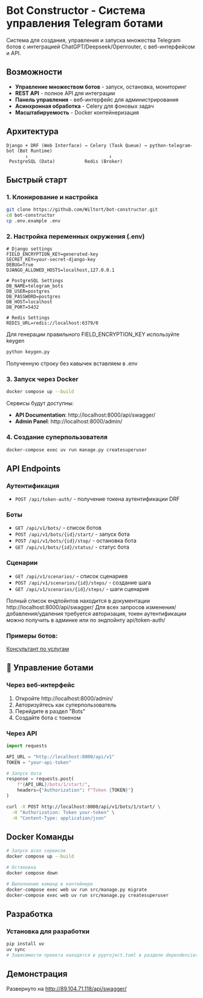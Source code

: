 # Bot Constructor - Система управления Telegram ботами

Система для создания, управления и запуска множества Telegram ботов с интеграцией ChatGPT/Deepseek/Openrouter, с веб-интерфейсом и API.

## Возможности

- **Управление множеством ботов** - запуск, остановка, мониторинг
- **REST API** - полное API для интеграции
- **Панель управления** - веб-интерфейс для администрирования
- **Асинхронная обработка** - Celery для фоновых задач
- **Масштабируемость** - Docker контейнеризация

## Архитектура

```
Django + DRF (Web Interface) → Celery (Task Queue) → python-telegram-bot (Bot Runtime)
       ↓                              ↓
 PostgreSQL (Data)           Redis (Broker)
```

## Быстрый старт

### 1. Клонирование и настройка

```bash
git clone https://github.com/Wiltort/bot-constructor.git
cd bot-constructor
cp .env.example .env
```

### 2. Настройка переменных окружения (.env)

```env
# Django settings
FIELD_ENCRYPTION_KEY=generated-key
SECRET_KEY=your-secret-django-key
DEBUG=True
DJANGO_ALLOWED_HOSTS=localhost,127.0.0.1

# PostgreSQL Settings
DB_NAME=telegram_bots
DB_USER=postgres
DB_PASSWORD=postgres
DB_HOST=localhost
DB_PORT=5432

# Redis Settings
REDIS_URL=redis://localhost:6379/0
```
Для генерации правильного FIELD_ENCRYPTION_KEY используйте keygen
```bash
python keygen.py
```
Полученную строку без кавычек вставляем в .env
### 3. Запуск через Docker

```bash
docker compose up --build
```

Сервисы будут доступны:
- **API Documentation**: http://localhost:8000/api/swagger/
- **Admin Panel**: http://localhost:8000/admin/

### 4. Создание суперпользователя

```bash
docker-compose exec uv run manage.py createsuperuser
```

## API Endpoints

### Аутентификация
- `POST /api/token-auth/` - получение токена аутентификации DRF

### Боты
- `GET /api/v1/bots/` - список ботов
- `POST /api/v1/bots/{id}/start/` - запуск бота
- `POST /api/v1/bots/{id}/stop/` - остановка бота
- `GET /api/v1/bots/{id}/status/` - статус бота

### Сценарии
- `GET /api/v1/scenarios/` - список сценариев
- `POST /api/v1/scenarios/{id}/steps/` - создание шага
- `GET /api/v1/scenarios/{id}/steps/` - шаги сценария

Полный список ендпойнтов находится в документации http://localhost:8000/api/swagger/
Для всех запросов изменения/добавления/удаления требуется авторизация, токен аутентификации
 можно получить в админке или по эндпойнту api/token-auth/ 

### Примеры ботов:
[Консультант по услугам](./examples/consultant.md)

## 🔧 Управление ботами

### Через веб-интерфейс
1. Откройте http://localhost:8000/admin/
2. Авторизуйтесь как суперпользователь
3. Перейдите в раздел "Bots"
4. Создайте бота с токеном

### Через API
```python
import requests

API_URL = "http://localhost:8000/api/v1"
TOKEN = "your-api-token"

# Запуск бота
response = requests.post(
    f"{API_URL}/bots/1/start/",
    headers={"Authorization": f"Token {TOKEN}"}
)
```

```bash
curl -X POST http://localhost:8000/api/v1/bots/1/start/ \
  -H "Authorization: Token your-token" \
  -H "Content-Type: application/json"
```

## Docker Команды

```bash
# Запуск всех сервисов
docker compose up --build

# Остановка
docker compose down

# Выполнение команд в контейнере
docker-compose exec web uv run src/manage.py migrate
docker-compose exec web uv run src/manage.py createsuperuser
```

## Разработка

### Установка для разработки
```bash
pip install uv
uv sync
# Зависимости проекта находятся в pyproject.toml в разделе dependencies
```
## Демонстрация
Развернуто на http://89.104.71.118/api/swagger/ 
